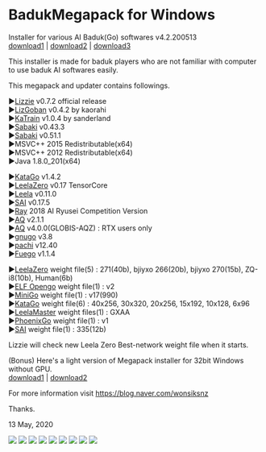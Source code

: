# BadukMegapack for Windows
Installer for various AI Baduk(Go) softwares v4.2.200513<br>
<a href="https://drive.google.com/uc?export=download&id=1pww1opu9E-0rRtjao0ZnOdVy2FepZP-1">download1</a> | <a href="http://naver.me/G5udtlER">download2</a> | <a href="http://naver.me/x8GMxOwh">download3</a>

This installer is made for baduk players who are not familiar with computer to use baduk AI softwares easily.

This megapack and updater contains followings.

▶<a href="https://github.com/featurecat/lizzie" target="_blank">Lizzie</a> v0.7.2 official release<br>
▶<a href="https://github.com/kaorahi/lizgoban" target="_blank">LizGoban</a> v0.4.2 by kaorahi<br>
▶<a href="https://github.com/sanderland/katrain" target="_blank">KaTrain</a> v1.0.4 by sanderland<br>
▶<a href="https://github.com/SabakiHQ/Sabaki" target="_blank">Sabaki</a> v0.43.3<br>
▶<a href="https://github.com/SabakiHQ/Sabaki" target="_blank">Sabaki</a> v0.51.1<br>
▶MSVC++ 2015 Redistributable(x64)<br>
▶MSVC++ 2012 Redistributable(x64)<br>
▶Java 1.8.0_201(x64)<br>

▶<a href="https://github.com/lightvector/KataGo" target="_blank">KataGo</a> v1.4.2<br>
▶<a href="https://github.com/leela-zero/leela-zero" target="_blank">LeelaZero</a> v0.17 TensorCore<br>
▶<a href="https://sjeng.org/leela.html" target="_blank">Leela</a> v0.11.0<br>
▶<a href="https://github.com/sai-dev/sai" target="_blank">SAI</a> v0.17.5<br>
▶<a href="https://github.com/zakki/Ray" target="_blank">Ray</a> 2018 AI Ryusei Competition Version<br>
▶<a href="https://github.com/ymgaq/AQ" target="_blank">AQ</a> v2.1.1<br>
▶<a href="https://github.com/ymgaq/AQ" target="_blank">AQ</a> v4.0.0(GLOBIS-AQZ) : RTX users only<br>
▶<a href="https://www.gnu.org/software/gnugo/" target="_blank">gnugo</a> v3.8<br>
▶<a href="https://github.com/pasky/pachi" target="_blank">pachi</a> v12.40<br>
▶<a href="https://sourceforge.net/projects/fuego/" target="_blank">Fuego</a> v1.1.4<br>

▶<a href="http://zero.sjeng.org/" target="_blank">LeelaZero</a> weight file(5) : 271(40b), bjiyxo 266(20b), bjiyxo 270(15b), ZQ-i8(10b), Human(6b)<br>
▶<a href="https://github.com/pytorch/ELF" target="_blank">ELF Opengo</a> weight file(1) : v2<br>
▶<a href="https://github.com/tensorflow/minigo" target="_blank">MiniGo</a> weight file(1) : v17(990)<br>
▶<a href="https://d3dndmfyhecmj0.cloudfront.net/index.html">KataGo</a> weight file(6) : 40x256, 30x320, 20x256, 15x192, 10x128, 6x96<br>
▶<a href="https://github.com/pangafu/LeelaMasterWeight" target="_blank">LeelaMaster</a> weight files(1) : GXAA<br>
▶<a href="https://github.com/Tencent/PhoenixGo" target="_blank">PhoenixGo</a> weight file(1) : v1<br>
▶<a href="http://sai.unich.it/" target="_blank">SAI</a> weight file(1) : 335(12b)<br>

Lizzie will check new Leela Zero Best-network weight file when it starts.

(Bonus) Here's a light version of Megapack installer for 32bit Windows without GPU.<br>
<a href="https://drive.google.com/uc?export=download&id=1HFDqtFOUf5DD0L0v6dEfAktRS9922Kvy">download1</a> | <a href="http://naver.me/5loiOVo0">download2</a>

For more information visit https://blog.naver.com/wonsiksnz

Thanks.


13 May, 2020

<img src="https://github.com/wonsiks/BadukMegapack/blob/master/megapack.png">

<img src="https://github.com/wonsiks/BadukMegapack/blob/master/config1.png">

<img src="https://github.com/wonsiks/BadukMegapack/blob/master/config2.png">

<img src="https://github.com/wonsiks/BadukMegapack/blob/master/config3.png">

<img src="https://github.com/wonsiks/BadukMegapack/blob/master/lizzie.png">

<img src="https://github.com/wonsiks/BadukMegapack/blob/master/sabaki.png">

<img src="https://github.com/wonsiks/BadukMegapack/blob/master/lizgoban.png">

<img src="https://github.com/wonsiks/BadukMegapack/blob/master/run_lizgoban.png">

<img src="https://github.com/wonsiks/BadukMegapack/blob/master/katrain.png">
